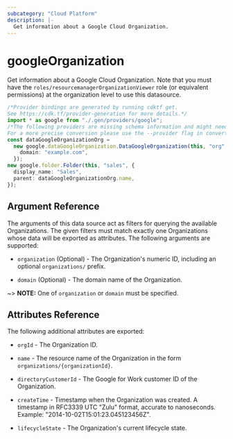```yaml
---
subcategory: "Cloud Platform"
description: |-
  Get information about a Google Cloud Organization.
---
```


# googleOrganization

Get information about a Google Cloud Organization. Note that you must have the `roles/resourcemanagerOrganizationViewer` role (or equivalent permissions) at the organization level to use this datasource.

```typescript
/*Provider bindings are generated by running cdktf get.
See https://cdk.tf/provider-generation for more details.*/
import * as google from "./.gen/providers/google";
/*The following providers are missing schema information and might need manual adjustments to synthesize correctly: google.
For a more precise conversion please use the --provider flag in convert.*/
const dataGoogleOrganizationOrg =
  new google.dataGoogleOrganization.DataGoogleOrganization(this, "org", {
    domain: "example.com",
  });
new google.folder.Folder(this, "sales", {
  display_name: "Sales",
  parent: dataGoogleOrganizationOrg.name,
});

```

## Argument Reference

The arguments of this data source act as filters for querying the available Organizations.
The given filters must match exactly one Organizations whose data will be exported as attributes.
The following arguments are supported:

*   `organization` (Optional) - The Organization's numeric ID, including an optional `organizations/` prefix.

*   `domain` (Optional) - The domain name of the Organization.

\~> **NOTE:** One of `organization` or `domain` must be specified.

## Attributes Reference

The following additional attributes are exported:

*   `orgId` - The Organization ID.

*   `name` - The resource name of the Organization in the form `organizations/{organizationId}`.

*   `directoryCustomerId` - The Google for Work customer ID of the Organization.

*   `createTime` - Timestamp when the Organization was created. A timestamp in RFC3339 UTC "Zulu" format, accurate to nanoseconds. Example: "2014-10-02T15:01:23.045123456Z".

*   `lifecycleState` - The Organization's current lifecycle state.
